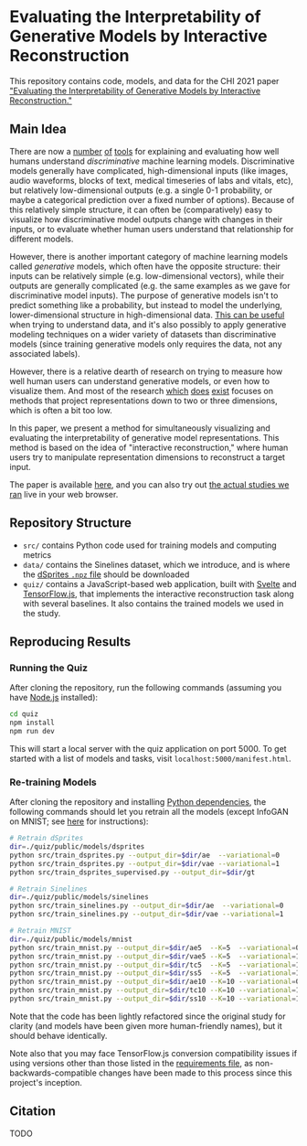 # Evaluating the Interpretability of Generative Models by Interactive Reconstruction

This repository contains code, models, and data for the CHI 2021 paper
["Evaluating the Interpretability of Generative Models by Interactive
Reconstruction."](TODO)

## Main Idea

There are now a [number](TODO) [of](TODO) [tools](TODO) for explaining and evaluating how well
humans understand _discriminative_ machine learning models. Discriminative
models generally have complicated, high-dimensional inputs (like images, audio
waveforms, blocks of text, medical timeseries of labs and vitals, etc), but
relatively low-dimensional outputs (e.g. a single 0-1 probability, or maybe a
categorical prediction over a fixed number of options). Because of this
relatively simple structure, it can often be (comparatively) easy to visualize
how discriminative model outputs change with changes in their inputs, or to
evaluate whether human users understand that relationship for different models.

However, there is another important category of machine learning models called
_generative_ models, which often have the opposite structure: their inputs can
be relatively simple (e.g. low-dimensional vectors), while their outputs are
generally complicated (e.g. the same examples as we gave for discriminative
model inputs). The purpose of generative models isn't to predict something like
a probability, but instead to model the underlying, lower-dimensional structure
in high-dimensional data. [This can be useful](TODO) when trying to understand data,
and it's also possibly to apply generative modeling techniques on a wider
variety of datasets than discriminative models (since training generative
models only requires the data, not any associated labels).

However, there is a relative dearth of research on trying to measure how well
human users can understand generative models, or even how to visualize them.
And most of the research [which](TODO) [does](TODO) [exist](TODO) focuses on
methods that project representations down to two or three dimensions, which is
often a bit too low.

In this paper, we present a method for simultaneously visualizing and
evaluating the interpretability of generative model representations. This
method is based on the idea of "interactive reconstruction," where human users
try to manipulate representation dimensions to reconstruct a target input.

The paper is available [here](TODO), and you can also try out [the actual
studies we ran](https://hreps.s3.amazonaws.com/quiz/manifest.html) live in your
web browser.

## Repository Structure

- `src/` contains Python code used for training models and computing metrics
- `data/` contains the Sinelines dataset, which we introduce, and is where the [dSprites `.npz` file](https://github.com/deepmind/dsprites-dataset/blob/master/dsprites_ndarray_co1sh3sc6or40x32y32_64x64.npz) should be downloaded
- `quiz/` contains a JavaScript-based web application, built with
  [Svelte](https://svelte.dev/) and
  [TensorFlow.js](https://www.tensorflow.org/js/), that implements the
  interactive reconstruction task along with several baselines. It also
  contains the trained models we used in the study.

## Reproducing Results

### Running the Quiz

After cloning the repository, run the following commands (assuming you have [Node.js](https://nodejs.org/en/) installed):

```bash
cd quiz
npm install
npm run dev
```

This will start a local server with the quiz application on port 5000. To get
started with a list of models and tasks, visit `localhost:5000/manifest.html`.

### Re-training Models

After cloning the repository and installing [Python
dependencies](./requirements.txt), the following commands should let you
retrain all the models (except InfoGAN on MNIST; see [here](https://github.com/dtak/tensorpack/commit/929f1c819fb1943a72436d9958b2f19d96c5e6a5) for instructions):

```bash
# Retrain dSprites
dir=./quiz/public/models/dsprites
python src/train_dsprites.py --output_dir=$dir/ae  --variational=0
python src/train_dsprites.py --output_dir=$dir/vae --variational=1
python src/train_dsprites_supervised.py --output_dir=$dir/gt

# Retrain Sinelines
dir=./quiz/public/models/sinelines
python src/train_sinelines.py --output_dir=$dir/ae  --variational=0
python src/train_sinelines.py --output_dir=$dir/vae --variational=1

# Retrain MNIST
dir=./quiz/public/models/mnist
python src/train_mnist.py --output_dir=$dir/ae5  --K=5  --variational=0
python src/train_mnist.py --output_dir=$dir/vae5 --K=5  --variational=1 --kl_penalty=1
python src/train_mnist.py --output_dir=$dir/tc5  --K=5  --variational=1 --kl_penalty=1 --tc_penalty=9
python src/train_mnist.py --output_dir=$dir/ss5  --K=5  --variational=1 --kl_penalty=1 --tc_penalty=9 --semi_supervised=1
python src/train_mnist.py --output_dir=$dir/ae10 --K=10 --variational=0
python src/train_mnist.py --output_dir=$dir/tc10 --K=10 --variational=1 --kl_penalty=1 --tc_penalty=9
python src/train_mnist.py --output_dir=$dir/ss10 --K=10 --variational=1 --kl_penalty=1 --tc_penalty=9 --semi_supervised=1
```

Note that the code has been lightly refactored since the original study for
clarity (and models have been given more human-friendly names), but it should
behave identically.

Note also that you may face TensorFlow.js conversion compatibility
issues if using versions other than those listed in the [requirements
file](./requirements.txt), as non-backwards-compatible changes have been made
to this process since this project's inception.

## Citation

TODO
